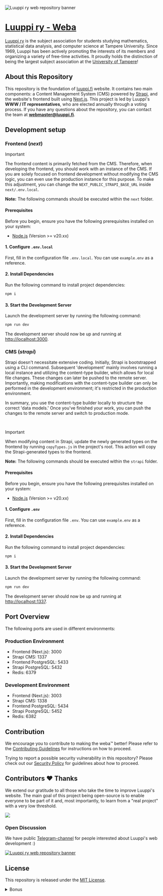 <img src="./.github/weba_banner.png" alt="Luuppi ry web repository banner">

# [Luuppi ry - Weba](https://luuppi.fi)

[Luuppi ry](https://luuppi.fi) is the subject association for students studying mathematics, statistical data analysis, and computer science at Tampere University. Since 1969, Luuppi has been actively promoting the interests of its members and organizing a variety of free-time activities. It proudly holds the distinction of being the largest subject association at the [University of Tampere](https://www.tuni.fi/en)!

## About this Repository

This repository is the foundation of [luuppi.fi](https://luuppi.fi) website. It contains two main components: a Content Management System (CMS) powered by [Strapi](https://strapi.io/), and the website's frontend built using [Next.js](https://nextjs.org/). This project is led by Luuppi's **WWW / IT representatives**, who are elected annually through a voting process. If you have any questions about the repository, you can contact the team at **webmaster@luuppi.fi**.

## Development setup

### Frontend (_next_)

> [!IMPORTANT]
> The frontend content is primarily fetched from the CMS. Therefore, when developing the frontend, you should work with an instance of the CMS. If you are solely focused on frontend development without modifying the CMS logic, you can even use the production instance for this purpose. To make this adjustment, you can change the `NEXT_PUBLIC_STRAPI_BASE_URL` inside `next/.env.local`.

**Note:** The following commands should be executed within the `next` folder.

#### Prerequisites

Before you begin, ensure you have the following prerequisites installed on your system:

- [Node.js](https://nodejs.org/en) (Version >= v20.xx)

#### 1. Configure `.env.local`

First, fill in the configuration file `.env.local`. You can use `example.env` as a reference.

#### 2. Install Dependencies

Run the following command to install project dependencies:

```bash
npm i
```

#### 3. Start the Development Server

Launch the development server by running the following command:

```bash
npm run dev
```

The development server should now be up and running at [http://localhost:3000](http://localhost:3000).

### CMS (_strapi_)

Strapi doesn't necessitate extensive coding. Initially, Strapi is bootstrapped using a CLI command. Subsequent 'development' mainly involves running a local instance and utilizing the content-type builder, which allows for local file changes. These changes can later be pushed to the remote server. Importantly, making modifications with the content-type builder can only be performed in the development environment; it's restricted in the production environment.

In summary, you use the content-type builder locally to structure the correct 'data models.' Once you've finished your work, you can push the changes to the remote server and switch to production mode.

<br>

> [!IMPORTANT]
> When modifying content in Strapi, update the newly generated types on the frontend by running `copyTypes.js` in the project's root. This action will copy the Strapi-generated types to the frontend.

**Note:** The following commands should be executed within the `strapi` folder.

#### Prerequisites

Before you begin, ensure you have the following prerequisites installed on your system:

- [Node.js](https://nodejs.org/en) (Version >= v20.xx)

#### 1. Configure `.env`

First, fill in the configuration file `.env`. You can use `example.env` as a reference.

#### 2. Install Dependencies

Run the following command to install project dependencies:

```bash
npm i
```

#### 3. Start the Development Server

Launch the development server by running the following command:

```bash
npm run dev
```

The development server should now be up and running at [http://localhost:1337](http://localhost:1337).

## Port Overview

The following ports are used in different environments:

### Production Environment

- Frontend (Next.js): 3000
- Strapi CMS: 1337
- Frontend PostgreSQL: 5433
- Strapi PostgreSQL: 5432
- Redis: 6379

### Development Environment

- Frontend (Next.js): 3003
- Strapi CMS: 1338
- Frontend PostgreSQL: 5434
- Strapi PostgreSQL: 5452
- Redis: 6382

## Contribution

We encourage you to contribute to making the weba™️ better! Please refer to the [Contributing Guidelines](.github/CONTRIBUTING.md) for instructions on how to proceed.

Trying to report a possible security vulnerability in this repository? Please
check out our [Security Policy](.github/SECURITY.md) for
guidelines about how to proceed.

## Contributors ♥️ Thanks

We extend our gratitude to all those who take the time to improve Luuppi's website. The main goal of this project being open-source is to enable everyone to be part of it and, most importantly, to learn from a "real project" with a very low threshold.

<a href="https://github.com/luuppiry/luuppi-next/graphs/contributors">
  <img src="https://contrib.rocks/image?repo=luuppiry/luuppi-next&max=400&columns=20" />
</a>

### Open Discussion

We have public [Telegram-channel](https://t.me/luupinweba) for people interested about Luuppi's web development :)

<a href="https://t.me/luupinweba">
  <img src="./.github/tunkkailu_banner.png" alt="Luuppi ry web repository banner">
</a>

## License

This repository is released under the [MIT License](https://opensource.org/licenses/MIT).

<details>

<summary>Bonus</summary>

# Time lost graveyard 🪦

_Beginning of time starts from January 1, 1970, 00:00:00 UTC_

Feel free to bring your meter here:

#### Kasperi Pohtinen

[![wakatime](https://wakatime.com/badge/user/a04247ba-6c76-456e-b04a-3dfa0bc6df41/project/018d2279-a88c-4764-afbe-c443f3ae9726.svg)](https://wakatime.com/badge/user/a04247ba-6c76-456e-b04a-3dfa0bc6df41/project/018d2279-a88c-4764-afbe-c443f3ae9726)

#### Juliusz Kotelba

[![wakatime](https://wakatime.com/badge/user/c8b15fbf-a210-457e-9da7-a0093d788004/project/7228ff6c-cafc-4c5f-b019-e1ef70fabea4.svg)](https://wakatime.com/badge/user/c8b15fbf-a210-457e-9da7-a0093d788004/project/7228ff6c-cafc-4c5f-b019-e1ef70fabea4)

</details>
